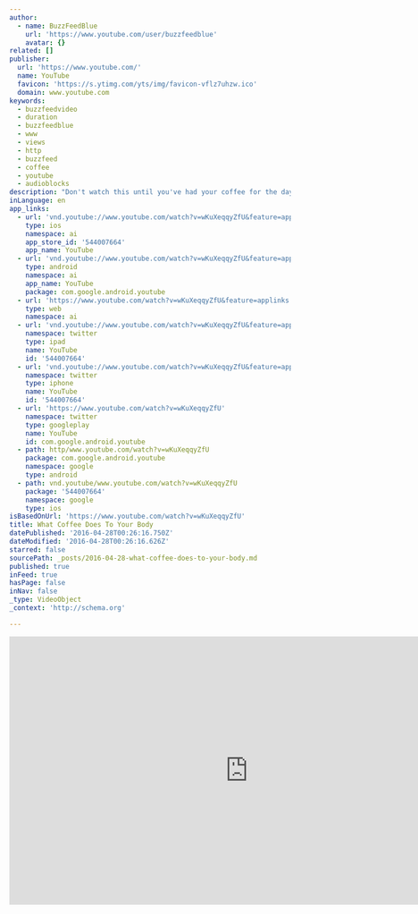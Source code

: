 ```yaml
---
author:
  - name: BuzzFeedBlue
    url: 'https://www.youtube.com/user/buzzfeedblue'
    avatar: {}
related: []
publisher:
  url: 'https://www.youtube.com/'
  name: YouTube
  favicon: 'https://s.ytimg.com/yts/img/favicon-vflz7uhzw.ico'
  domain: www.youtube.com
keywords:
  - buzzfeedvideo
  - duration
  - buzzfeedblue
  - www
  - views
  - http
  - buzzfeed
  - coffee
  - youtube
  - audioblocks
description: "Don't watch this until you've had your coffee for the day. Check out more awesome BuzzFeedBlue videos! http://bit.ly/YTbuzzfeedblue1 MUSIC Out Of My Way Licensed via Warner Chappell Production Music Inc. SFX provided by Audioblocks. (https://www.Audioblocks.com) Footage provided by VideoBlocks http://vblocks.co/x/BuzzFeedYouTube STILLS Human Body vadimmmus / Thinkstockphotos.com Coffee beans STILLFX / Thinkstockphotos.com VIDEO Film Footage courtesy of Shutterstock, Inc."
inLanguage: en
app_links:
  - url: 'vnd.youtube://www.youtube.com/watch?v=wKuXeqqyZfU&feature=applinks'
    type: ios
    namespace: ai
    app_store_id: '544007664'
    app_name: YouTube
  - url: 'vnd.youtube://www.youtube.com/watch?v=wKuXeqqyZfU&feature=applinks'
    type: android
    namespace: ai
    app_name: YouTube
    package: com.google.android.youtube
  - url: 'https://www.youtube.com/watch?v=wKuXeqqyZfU&feature=applinks'
    type: web
    namespace: ai
  - url: 'vnd.youtube://www.youtube.com/watch?v=wKuXeqqyZfU&feature=applinks'
    namespace: twitter
    type: ipad
    name: YouTube
    id: '544007664'
  - url: 'vnd.youtube://www.youtube.com/watch?v=wKuXeqqyZfU&feature=applinks'
    namespace: twitter
    type: iphone
    name: YouTube
    id: '544007664'
  - url: 'https://www.youtube.com/watch?v=wKuXeqqyZfU'
    namespace: twitter
    type: googleplay
    name: YouTube
    id: com.google.android.youtube
  - path: http/www.youtube.com/watch?v=wKuXeqqyZfU
    package: com.google.android.youtube
    namespace: google
    type: android
  - path: vnd.youtube/www.youtube.com/watch?v=wKuXeqqyZfU
    package: '544007664'
    namespace: google
    type: ios
isBasedOnUrl: 'https://www.youtube.com/watch?v=wKuXeqqyZfU'
title: What Coffee Does To Your Body
datePublished: '2016-04-28T00:26:16.750Z'
dateModified: '2016-04-28T00:26:16.626Z'
starred: false
sourcePath: _posts/2016-04-28-what-coffee-does-to-your-body.md
published: true
inFeed: true
hasPage: false
inNav: false
_type: VideoObject
_context: 'http://schema.org'

---
```

<iframe src="https://cdn.embedly.com/widgets/media.html?src=https%3A%2F%2Fwww.youtube.com%2Fembed%2FwKuXeqqyZfU%3Ffeature%3Doembed&amp;url=https%3A%2F%2Fwww.youtube.com%2Fwatch%3Fv%3DwKuXeqqyZfU&amp;image=https%3A%2F%2Fi.ytimg.com%2Fvi%2FwKuXeqqyZfU%2Fhqdefault.jpg&amp;key=b7d04c9b404c499eba89ee7072e1c4f7&amp;type=text%2Fhtml&amp;schema=youtube" width="854" height="480" scrolling="no" frameborder="0" allowfullscreen="" style=""></iframe>